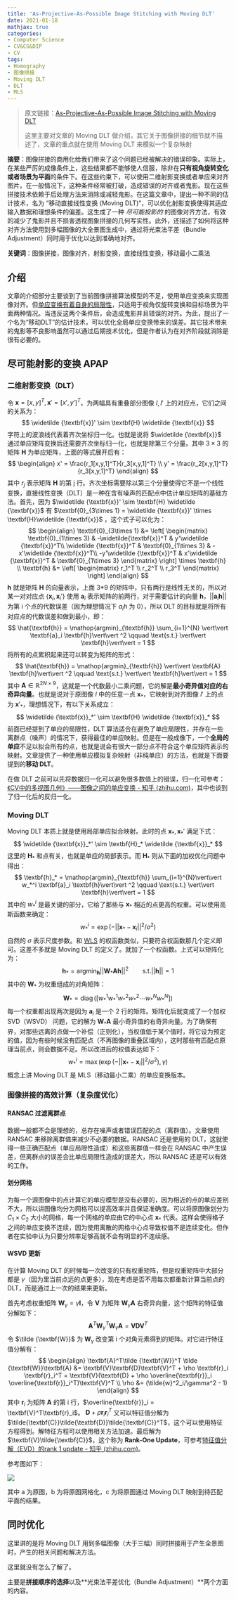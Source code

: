 ```yaml
---
title: 'As-Projective-As-Possible Image Stitching with Moving DLT'
date: 2021-01-18
mathjax: true
categories:
- Computer Science
- CV&CG&DIP
- CV
tags:
- Homography
- 图像拼接
- Moving DLT
- DLT
- MLS
---
```


> 原文链接：[As-Projective-As-Possible Image Stitching with Moving DLT](https://ieeexplore.ieee.org/document/6619147)
>
> 这里主要对文章的 Moving DLT 做介绍，其它关于图像拼接的细节就不描述了，文章的重点就在使用 Moving DLT 来模拟一个复杂映射

**摘要**：图像拼接的商用化给我们带来了这个问题已经被解决的错误印象。实际上，在某些严厉的成像条件上，这些结果都不能够使人信服，除非在**只有视角旋转变化或者场景为平面**的条件下。在这些约束下，可以使用二维射影变换或者单应来对齐图片。在一般情况下，这种条件经常被打破，造成错误的对齐或者鬼影。现在这些拼接技术依赖于后处理方法来消除或减轻鬼影。在这篇文章中，提出一种不同的估计技术，名为 “移动直接线性变换 (Moving DLT)”，可以优化射影变换使得其适应输入数据和理想条件的偏差。这生成了一种 *尽可能投影的* 的图像对齐方法，有效的减少了鬼影并且不损害透视图象拼接的几何写实性。此外，还描述了如何将这种对齐方法使用到多幅图像的大全景图生成中，通过将光束法平差（Bundle Adjustment）同时用于优化以达到准确地对齐。

**关键词**：图像拼接，图像对齐，射影变换，直接线性变换，移动最小二乘法

<!-- more -->

## 介绍

文章的介绍部分主要谈到了当前图像拼接算法模型的不足，使用单应变换来实现图像对齐。但[单应变换有着自身的局限性](https://weijun-lin.top/2021/01/14/2021-01-14-HomographyLimits/)，只适用于视角仅旋转变换和目标场景为平面两种情况。当违反这两个条件后，会造成鬼影并且错误的对齐。为此，提出了一个名为“移动DLT”的估计技术，可以优化全局单应变换带来的误差。其它技术带来的鬼影等不良影响虽然可以通过后期技术优化，但是作者认为在对齐阶段就消除是很有必要的。

## 尽可能射影的变换 APAP

### 二维射影变换（DLT）

令 $\textbf{x} = [x,y]^T,\textbf{x}'= [x',y']^T$，为两幅具有重叠部分图像 $I,I'$ 上的对应点，它们之间的关系为：
$$
\widetilde {\textbf{x}}' \sim \textbf{H} \widetilde {\textbf{x}}
$$
字符上的波浪线代表着齐次坐标归一化。也就是说将 $\widetilde {\textbf{x}}$ 通过单应矩阵变换后还需要齐次坐标归一化，也就是除第三个分量。其中 $3\times 3$ 的矩阵 $\textbf{H}$ 为单应矩阵，上面的等式展开后有：
$$
\begin{align}
x' = \frac{r_1[x,y,1]^T}{r_3[x,y,1]^T} \\
y' = \frac{r_2[x,y,1]^T}{r_3[x,y,1]^T}
\end{align}
$$
其中 $r_j$ 表示矩阵 $\textbf{H}$ 的第 j 行。齐次坐标需要除以第三个分量使得它不是一个线性变换，直接线性变换（DLT）是一种在含有噪声的匹配点中估计单应矩阵的基础方法。首先，因为 $\widetilde {\textbf{x}}' \sim \textbf{H} \widetilde {\textbf{x}}$ 有 $\textbf{0}_{3\times 1} = \widetilde {\textbf{x}}' \times \textbf{H}\widetilde {\textbf{x}}$ ，这个式子可以化为：
$$
\begin{align}
\textbf{0}_{3\times 1} &= 
\left[
\begin{matrix}
\textbf{0}_{1\times 3} & -\widetilde{\textbf{x}}^T & y'\widetilde {\textbf{x}}^T\\
\widetilde {\textbf{x}}^T & \textbf{0}_{1\times 3} & -x'\widetilde {\textbf{x}}^T\\
-y'\widetilde {\textbf{x}}^T & x'\widetilde {\textbf{x}}^T & \textbf{0}_{1\times 3}
\end{matrix}
\right]
\times \textbf{h} \\
\textbf{h} &= 
\left[
\begin{matrix}
r_1^T \\
r_2^T \\
r_3^T
\end{matrix}
\right]
\end{align}
$$
$\textbf{h}$ 就是矩阵 $\textbf{H}$ 的向量表示，上面 3*9 的矩阵中，只有两行是线性无关的，所以对某一对对应点 $\{\textbf{x}_i,\textbf{x}_i'\}$ 使用 $\textbf{a}_i$ 表示矩阵的前两行，对于需要估计的向量 $\textbf{h}$，$\vert\vert \textbf{a}_i \textbf{h}\vert\vert$ 为第 i 个点的代数误差（因为理想情况下 $a_ih$ 为 0），所以 DLT 的目标就是将所有对应点的代数误差和做到最小，即：
$$
\hat{\textbf{h}} = \mathop{argmin}_{\textbf{h}} \sum_{i=1}^{N}
\vert\vert \textbf{a}_i \textbf{h}\vert\vert ^2 \qquad \text{s.t.} 
\vert\vert \textbf{h}\vert\vert = 1
$$
将所有的点累积起来还可以转变为矩阵的形式：
$$
\hat{\textbf{h}} = \mathop{argmin}_{\textbf{h}}
\vert\vert \textbf{A} \textbf{h}\vert\vert ^2 \qquad \text{s.t.} 
\vert\vert \textbf{h}\vert\vert = 1
$$
其中 $\textbf{A} \in \mathbb{R}^{2N\times 9}$，这就是一个代数最小二乘问题，它的解是**最小奇异值对应的右奇异向量**。也就是说对于原图像 $I$ 中的任意一点 $\textbf{x}_*$，它映射到对齐图像 $I'$ 上的点为 $\textbf{x}'_*$，理想情况下，有以下关系成立：
$$
\widetilde {\textbf{x}}_*' \sim \textbf{H} \widetilde {\textbf{x}}_*
$$
前面已经提到了单应的局限性，DLT 算法适合在避免了单应局限性，并存在一些离群点（噪声）的情况下，获得最佳的单应映射。但是在一般成像下，一个**全局的单应**不足以拟合所有的点，也就是说会有很大一部分点不符合这个单应矩阵表示的映射。文章提供了一种使用单应模拟复杂映射（非纯单应）的方法，也就是下面要提到的**移动 DLT**。

在做 DLT 之前可以先将数据归一化可以避免很多数值上的错误，归一化可参考：[《CV中的多视图几何》——图像之间的单应变换 - 知乎 (zhihu.com)](https://zhuanlan.zhihu.com/p/52023208)，其中也谈到了归一化后的反归一化。

### Moving DLT

Moving DLT 本质上就是使用局部单应拟合映射。此时的点 $\textbf{x}_*,\textbf{x}_*'$ 满足下式：
$$
\widetilde {\textbf{x}}_*' \sim \textbf{H}_* \widetilde {\textbf{x}}_*
$$
这里的 $\textbf{H}_*$ 和点有关，也就是单应的局部表示。而 $\textbf{H}_*$ 则从下面的加权优化问题中得出：
$$
\textbf{h}_* = \mathop{argmin}_{\textbf{h}} \sum_{i=1}^{N}\vert\vert w_*^i \textbf{a}_i \textbf{h}\vert\vert ^2 \qquad \text{s.t.} \vert\vert \textbf{h}\vert\vert = 1
$$
其中的 $w_*^i$ 是最关键的部分，它给了那些与 $\textbf{x}_*$ 相近的点更高的权重。可以使用高斯函数来确定：
$$
w_*^i = \exp(-\vert\vert \textbf{x}_* - \textbf{x}_i \vert\vert^2/\sigma^2)
$$
自然的 $\sigma$ 表示尺度参数。和 [WLS](/2021/01/07/2021-01-07-MLS/) 的权函数类似，只要符合权函数那几个定义即可。这差不多就是 Moving DLT 的定义了。就加了一个权函数。上式可以矩阵化为：
$$
\textbf{h}_* = \mathop{argmin}_{\textbf{h}} \vert\vert \textbf{W}_* \textbf{A} \textbf{h}\vert\vert ^2 \qquad \text{s.t.} \vert\vert \textbf{h}\vert\vert = 1
$$
其中的 $\textbf{W}_*$ 为权重组成的对角矩阵：
$$
\textbf{W}_* = \mathop{diag}([w_*^1 w_*^1 w_*^2 w_*^2 \cdots w_*^N w_*^N])
$$
每一个权重都出现两次是因为 $\textbf{a}_i$ 是一个 2 行的矩阵。矩阵化后就变成了一个加权 SVD（WSVD） 问题，它的解为 $\textbf{W}_*\textbf{A}$ 最小奇异值的右奇异向量。为了确保有界，对那些远离的点做一个补偿（正则化），当权值低于某个值时，将它设为预定的值，因为有些时候没有匹配点（不再图像的重叠区域内），这时那些有匹配点原理当前点，则会数据不足。所以改进后的权值表达如下：
$$
w_*^i = \max(\exp(-\vert\vert \textbf{x}_* - \textbf{x}_i \vert\vert^2/\sigma^2), \gamma)
$$
概念上讲 Moving DLT 是 MLS（移动最小二乘）的单应变换版本。

### 图像拼接的高效计算（复杂度优化）

#### RANSAC 过滤离群点

数据一般都不会是理想的，总存在噪声或者错误匹配的点（离群值）。文章使用 RANSAC 来移除离群值来减少不必要的数据。RANSAC 还是使用的 DLT，这就使得一些正确匹配点（单应局限性造成）和这些离群值一样会在 RANSAC 中产生误差，但离群点的误差会比单应局限性造成的误差大，所以 RANSAC 还是可以有效的工作。

#### 划分网格

为每一个源图像中的点计算它的单应模型是没有必要的，因为相近的点的单应差别不大，所以讲图像均分为网格可以提高效率并且保证准确度。可以将原图像划分为 $C_1\times C_2$ 大小的网格，每一个网格的单应由它的中心点 $\textbf{x}_*$ 代表。这样会使得格子之间的单应变换不连续，因为使用离散的网格中心点导致权值不是连续变化。但作者在实验中认为只要分辨率足够高就不会有明显的不连续感。

#### WSVD 更新

在计算 Moving DLT 的时候每一次改变的只有权重矩阵，但是权重矩阵中大部分都是 $\gamma$（因为里当前点远的点更多），现在考虑是否不用每次都重新计算当前点的 DLT，而是通过上一次的结果来更新。

首先考虑权重矩阵 $\textbf{W}_\gamma = \gamma \textbf{I}$，令 $\textbf{V}$ 为矩阵 $\textbf{W}_\gamma\textbf{A}$ 右奇异向量，这个矩阵的特征值分解如下：
$$
\textbf{A}^T\textbf{W}_\gamma^T  \textbf{W}_\gamma\textbf{A} = \textbf{V}\textbf{D}\textbf{V}^T
$$
令 $\tilde {\textbf{W}}$ 为 $\textbf{W}_\gamma$ 改变第 i 个对角元素得到的矩阵。对它进行特征值分解有：
$$
\begin{align}
\textbf{A}^T\tilde {\textbf{W}}^T  \tilde {\textbf{W}}\textbf{A} &= 
\textbf{V}\textbf{D}\textbf{V}^T + \rho \textbf{r}_i \textbf{r}_i^T
= \textbf{V}(\textbf{D} + \rho \overline{\textbf{r}}_i \overline{\textbf{r}}_i^T)\textbf{V}^T \\
\rho &= (\tilde{w}^2_i/\gamma^2 - 1)
\end{align}
$$
其中 $\textbf{r}_i$ 为矩阵 $\textbf{A}$ 的第 i 行，$\overline{\textbf{r}}_i = \textbf{V}^T\textbf{r}_i$。  $\textbf{D} + \rho \textbf{r}_i \textbf{r}_i^T$ 又可以特征值分解为 $\tilde{\textbf{C}}\tilde{\textbf{D}}\tilde{\textbf{C}}^T$，这个可以使用特征方程得到。解特征方程可以使用相关方法加速。最后解为 $\textbf{V}\tilde{\textbf{C}}$，这个称为 **Rank-One Update**，可参考[特征值分解（EVD）的rank 1 update - 知乎 (zhihu.com)](https://zhuanlan.zhihu.com/p/27742729)。

参考图如下：

![](/assets/ArticleImg/2021/APAP_1.png)

其中 a 为原图，b 为将原图网格化，c 为将原图通过 Moving DLT 映射到待匹配平面的结果。

## 同时优化

这里讲的是将 Moving DLT 用到多幅图像（大于三幅）同时拼接用于产生全景图时，产生的相关问题和解决方法。

这里就没有怎么了解了。

主要是**拼接顺序的选择**以及**光束法平差优化（Bundle Adjustment）**两个方面的内容。

